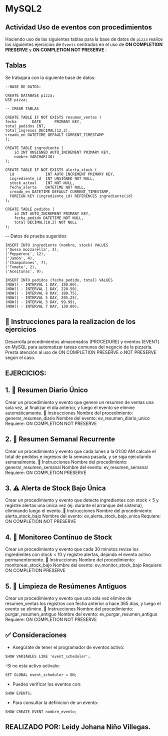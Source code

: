 # MySQL2

## Actividad Uso de eventos con procedimientos

Haciendo uso de las siguientes tablas para la base de datos de `pizza` realice los siguientes ejercicios de `Events` centrados en el uso de **ON COMPLETION PRESERVE** y **ON COMPLETION NOT PRESERVE** :

## Tablas 
Se trabajara con la siguiente base de datos:

```
--BASE DE DATOS:

CREATE DATABASE pizza;
USE pizza;

-- CREAR TABLAS

CREATE TABLE IF NOT EXISTS resumen_ventas (
fecha       DATE      PRIMARY KEY,
total_pedidos INT,
total_ingresos DECIMAL(12,2),
creado_en DATETIME DEFAULT CURRENT_TIMESTAMP
);

CREATE TABLE ingrediente (
    id INT UNSIGNED AUTO_INCREMENT PRIMARY KEY,
    nombre VARCHAR(30)
);  

CREATE TABLE IF NOT EXISTS alerta_stock (
  id              INT AUTO_INCREMENT PRIMARY KEY,
  ingrediente_id  INT UNSIGNED NOT NULL,
  stock_actual    INT NOT NULL,
  fecha_alerta    DATETIME NOT NULL,
  creado_en DATETIME DEFAULT CURRENT_TIMESTAMP,
  FOREIGN KEY (ingrediente_id) REFERENCES ingrediente(id)
);

CREATE TABLE pedidos (
    id INT AUTO_INCREMENT PRIMARY KEY,
    fecha_pedido DATETIME NOT NULL,
    total DECIMAL(10,2) NOT NULL
);

```

-- Datos de prueba sugeridos

```
INSERT INTO ingrediente (nombre, stock) VALUES
('Queso mozzarella', 3),
('Pepperoni', 12),
('Jamón', 4),
('Champiñones', 7),
('Tomate', 2),
('Aceitunas', 9);

INSERT INTO pedidos (fecha_pedido, total) VALUES
(NOW() - INTERVAL 1 DAY, 150.00),
(NOW() - INTERVAL 1 DAY, 220.50),
(NOW() - INTERVAL 8 DAY, 180.75),
(NOW() - INTERVAL 5 DAY, 205.25),
(NOW() - INTERVAL 3 DAY, 99.99),
(NOW() - INTERVAL 7 DAY, 130.00);

```

## 📌 Instrucciones para la realizacion de los ejercicios

Desarrolla procedimientos almacenados (PROCEDURE) y eventos (EVENT) en MySQL para automatizar tareas comunes del negocio de la pizzería. Presta atención al uso de ON COMPLETION PRESERVE o NOT PRESERVE según el caso.

## EJERCICIOS:

## 1. 📅 Resumen Diario Único
Crear un procedimiento y evento que genere un resumen de ventas una sola vez, al finalizar el día anterior, y luego el evento se elimine automáticamente.
📌 Instrucciones
Nombre del procedimiento: generar_resumen_diario
Nombre del evento: ev_resumen_diario_unico
Requiere: ON COMPLETION NOT PRESERVE

## 2. 📆 Resumen Semanal Recurrente
Crear un procedimiento y evento que cada lunes a la 01:00 AM calcule el total de pedidos e ingresos de la semana pasada, y se siga ejecutando semanalmente.
📌 Instrucciones
Nombre del procedimiento: generar_resumen_semanal
Nombre del evento: ev_resumen_semanal
Requiere: ON COMPLETION PRESERVE

## 3. ⚠️ Alerta de Stock Bajo Única
Crear un procedimiento y evento que detecte ingredientes con stock < 5 y registre alertas una única vez (ej. durante el arranque del sistema), eliminando luego el evento.
📌 Instrucciones
Nombre del procedimiento: alerta_stock_bajo
Nombre del evento: ev_alerta_stock_bajo_unica
Requiere: ON COMPLETION NOT PRESERVE

## 4. 🔁 Monitoreo Continuo de Stock
Crear un procedimiento y evento que cada 30 minutos revise los ingredientes con stock < 10 y registre alertas, dejando el evento activo permanentemente.
📌 Instrucciones
Nombre del procedimiento: monitorear_stock_bajo
Nombre del evento: ev_monitor_stock_bajo
Requiere: ON COMPLETION PRESERVE

## 5. 🧹 Limpieza de Resúmenes Antiguos
Crear un procedimiento y evento que una sola vez elimine de resumen_ventas los registros con fecha anterior a hace 365 días, y luego el evento se elimine.
📌 Instrucciones
Nombre del procedimiento: purgar_resumen_antiguo
Nombre del evento: ev_purgar_resumen_antiguo
Requiere: ON COMPLETION NOT PRESERVE

## ✅ Consideraciones

- Asegúrate de tener el programador de eventos activo:
```
SHOW VARIABLES LIKE 'event_scheduler';
```

-Si no esta activo activalo:
```
SET GLOBAL event_scheduler = ON;
```

- Puedes verificar los eventos con:
```
SHOW EVENTS;
```

- Para consultar la definicion de un evento:
```
SHOW CREATE EVENT nombre_evento;
```

## REALIZADO POR: Leidy Johana Niño Villegas.
